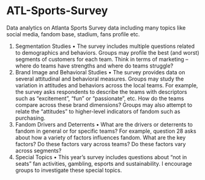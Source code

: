 # ATL-Sports-Survey
Data analytics on Atlanta Sports Survey data including many topics like social media, fandom base, stadium, fans profile etc.

1. Segmentation Studies
•	The survey includes multiple questions related to demographics and behaviors.  Groups may profile the best (and worst) segments of customers for each team.  Think in terms of marketing – where do teams have strengths and where do teams struggle?  
2. Brand Image and Behavioral Studies
•	The survey provides data on several attitudinal and behavioral measures.  Groups may study the variation in attitudes and behaviors across the local teams.  For example, the survey asks respondents to describe the teams with descriptors such as “excitement”, “fun” or “passionate”, etc.   How do the teams compare across these brand dimensions?  Groups may also attempt to relate the “attitudes” to higher-level indicators of fandom such as purchasing. 
3. Fandom Drivers and Deterrents
•	What are the drivers or deterrents to fandom in general or for specific teams?  For example, question 28 asks about how a variety of factors influences fandom.  What are the key factors?  Do these factors vary across teams?  Do these factors vary across segments?  
4. Special Topics
•	This year’s survey includes questions about “not in seats” fan activities, gambling, esports and sustainability.  I encourage groups to investigate these special topics. 
